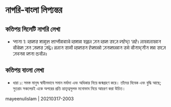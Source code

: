 # নাগরি-বাংলা লিপ্যন্তর

## কতিপয় সিলেটি নাগরি লেখা

* ꠗꠣꠞꠣ 1: ꠢꠇꠟ ꠝꠣꠘꠥꠡ ꠡꠣꠗꠤꠘꠜꠣꠛꠦ ꠢꠝꠣꠘ ꠁꠎ꠆ꠎꠔ ꠀꠞ ꠢꠇ ꠟꠁꠀ ꠙꠄꠖꠣ ‘ꠅꠄ। ꠔꠣꠁꠘꠔꠣꠁꠘꠞ ꠛꠤꠛꠦꠇ ꠀꠞ ꠀꠇꠟ ꠀꠍꠦ। ꠅꠔꠣꠞ ꠟꠣꠉꠤ ꠢꠇꠟꠞ ꠄꠇꠎꠘꠦ ꠀꠞꠇꠎꠘꠞ ꠟꠉꠦ ꠛꠤꠞꠣꠖꠞꠤꠞ ꠝꠘ ꠟꠁꠀ ꠀꠌꠞꠘ ꠇꠞꠣ ꠃꠌꠤꠔ।

## কতিপয় বাংলা লেখা

* ধারা ১: সমস্ত মানুষ স্বাধীনভাবে সমান মর্যাদা এবং অধিকার নিয়ে জন্মগ্রহণ করে। তাঁদের বিবেক এবং বুদ্ধি আছে; সুতরাং সকলেরই একে অপরের প্রতি ভ্রাতৃত্বসুলভ মনোভাব নিয়ে আচরণ করা উচিত।

mayeenulislam | 20210317-2003